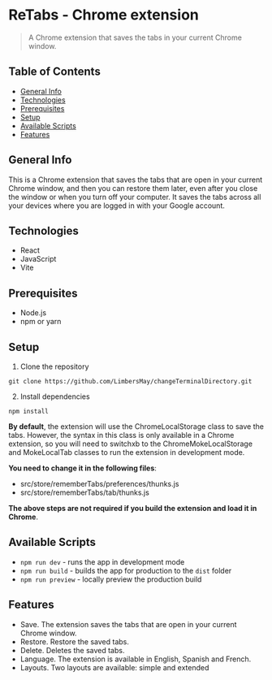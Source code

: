 # ReTabs - Chrome extension
> A Chrome extension that saves the tabs in your current Chrome window. 

## Table of Contents
- [General Info](#general-info)
- [Technologies](#technologies)
- [Prerequisites](#prerequisites)
- [Setup](#setup)
- [Available Scripts](#available-scripts)
- [Features](#features)

## General Info
This is a Chrome extension that saves the tabs that are open in your current Chrome window, and then you can restore them
later, even after you close the window or when you turn off your computer. It saves the tabs across all your devices where 
you are logged in with your Google account. 

## Technologies
- React
- JavaScript
- Vite

## Prerequisites
- Node.js
- npm or yarn

## Setup

1. Clone the repository
```
git clone https://github.com/LimbersMay/changeTerminalDirectory.git
```

2. Install dependencies
```
npm install
```

**By default**, the extension will use the ChromeLocalStorage class to save the tabs. However, the syntax in this class is only available
in a Chrome extension, so you will need to switchxb to the ChromeMokeLocalStorage and MokeLocalTab classes to run the 
extension in development mode.

**You need to change it in the following files**:
- src/store/rememberTabs/preferences/thunks.js
- src/store/rememberTabs/tab/thunks.js

**The above steps are not required if you build the extension and load it in Chrome**.

## Available Scripts
- `npm run dev` - runs the app in development mode
- `npm run build` - builds the app for production to the `dist` folder
- `npm run preview` - locally preview the production build

## Features
- Save. The extension saves the tabs that are open in your current Chrome window.
- Restore. Restore the saved tabs.
- Delete. Deletes the saved tabs.
- Language. The extension is available in English, Spanish and French.
- Layouts. Two layouts are available: simple and extended
